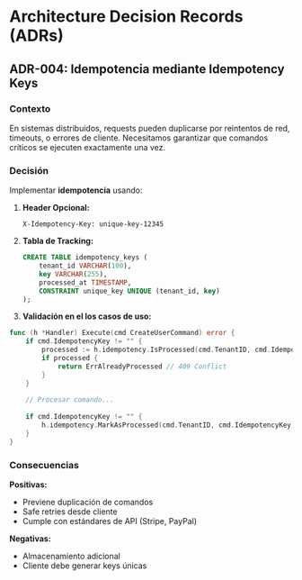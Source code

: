# Architecture Decision Records (ADRs)

## ADR-004: Idempotencia mediante Idempotency Keys

### Contexto

En sistemas distribuidos, requests pueden duplicarse por reintentos de red, timeouts, o errores de cliente. Necesitamos garantizar que comandos críticos se ejecuten exactamente una vez.

### Decisión

Implementar **idempotencia** usando:

1. **Header Opcional:**

    ```http
    X-Idempotency-Key: unique-key-12345
    ```

2. **Tabla de Tracking:**

    ```sql
    CREATE TABLE idempotency_keys (
        tenant_id VARCHAR(100),
        key VARCHAR(255),
        processed_at TIMESTAMP,
        CONSTRAINT unique_key UNIQUE (tenant_id, key)
    );
    ```

3. **Validación en el los casos de uso:**

```go
func (h *Handler) Execute(cmd CreateUserCommand) error {
    if cmd.IdempotencyKey != "" {
        processed := h.idempotency.IsProcessed(cmd.TenantID, cmd.IdempotencyKey)
        if processed {
            return ErrAlreadyProcessed // 409 Conflict
        }
    }
    
    // Procesar comando...
    
    if cmd.IdempotencyKey != "" {
        h.idempotency.MarkAsProcessed(cmd.TenantID, cmd.IdempotencyKey)
    }
}
```

### Consecuencias

**Positivas:**

- Previene duplicación de comandos
- Safe retries desde cliente
- Cumple con estándares de API (Stripe, PayPal)

**Negativas:**

- Almacenamiento adicional
- Cliente debe generar keys únicas
